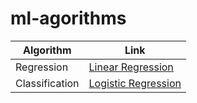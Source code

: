 # ml-agorithms

| Algorithm            | Link   |
| -------------------- |-------------|
| Regression |[Linear Regression](https://nbviewer.jupyter.org/github/NasreenAhmed/ml-agorithms/blob/main/linear_regression.ipynb) | 
| Classification |[Logistic Regression](https://nbviewer.org/github/NasreenAhmed/ml-agorithms/blob/main/logistic_regression.ipynb) | 
